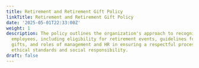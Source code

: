 ```yaml
---
title: Retirement and Retirement Gift Policy
linkTitle: Retirement and Retirement Gift Policy
date: '2025-05-01T22:33:00Z'
weight: 1
description: The policy outlines the organization's approach to recognizing retiring
  employees, including eligibility for retirement events, guidelines for retirement
  gifts, and roles of management and HR in ensuring a respectful process aligned with
  ethical standards and social responsibility.
draft: false
---
```



<!-- Unsupported block type: unsupported -->
